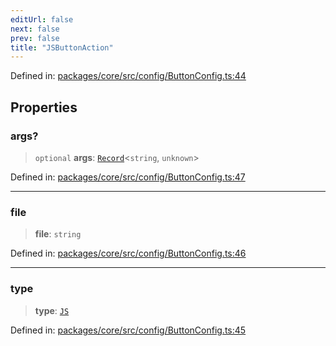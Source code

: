 ```yaml
---
editUrl: false
next: false
prev: false
title: "JSButtonAction"
---
```


Defined in: [packages/core/src/config/ButtonConfig.ts:44](https://github.com/mProjectsCode/obsidian-meta-bind-plugin/blob/43804cae2c305431d6768245a6348f2ee7f14fca/packages/core/src/config/ButtonConfig.ts#L44)

## Properties

### args?

> `optional` **args**: [`Record`](https://www.typescriptlang.org/docs/handbook/utility-types.html#recordkeys-type)\<`string`, `unknown`\>

Defined in: [packages/core/src/config/ButtonConfig.ts:47](https://github.com/mProjectsCode/obsidian-meta-bind-plugin/blob/43804cae2c305431d6768245a6348f2ee7f14fca/packages/core/src/config/ButtonConfig.ts#L47)

***

### file

> **file**: `string`

Defined in: [packages/core/src/config/ButtonConfig.ts:46](https://github.com/mProjectsCode/obsidian-meta-bind-plugin/blob/43804cae2c305431d6768245a6348f2ee7f14fca/packages/core/src/config/ButtonConfig.ts#L46)

***

### type

> **type**: [`JS`](/obsidian-meta-bind-plugin-docs/api/enumerations/buttonactiontype/#js)

Defined in: [packages/core/src/config/ButtonConfig.ts:45](https://github.com/mProjectsCode/obsidian-meta-bind-plugin/blob/43804cae2c305431d6768245a6348f2ee7f14fca/packages/core/src/config/ButtonConfig.ts#L45)
